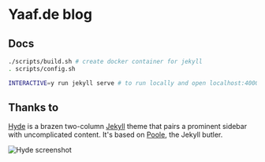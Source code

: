 # Yaaf.de blog

## Docs

```bash
./scripts/build.sh # create docker container for jekyll
. scripts/config.sh

INTERACTIVE=y run jekyll serve # to run locally and open localhost:4000
```

## Thanks to

[Hyde](https://github.com/poole/hyde) is a brazen two-column [Jekyll](http://jekyllrb.com) theme that pairs a prominent sidebar with uncomplicated content. It's based on [Poole](http://getpoole.com), the Jekyll butler.

![Hyde screenshot](https://f.cloud.github.com/assets/98681/1831228/42af6c6a-7384-11e3-98fb-e0b923ee0468.png)
